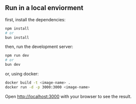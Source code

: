 ## Run in a local enviorment

first, install the dependencies:

```bash
npm install
# or
bun install
```

then, run the development server:

```bash
npm run dev
# or
bun dev
```

or, using docker:

```bash
docker build -t <image-name> .
docker run -d -p 3000:3000 <image-name>
```

Open [http://localhost:3000](http://localhost:3000) with your browser to see the result.